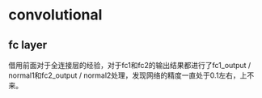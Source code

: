 # convolutional

## fc layer

借用前面对于全连接层的经验，对于fc1和fc2的输出结果都进行了fc1_output / normal1和fc2_output / normal2处理，发现网络的精度一直处于0.1左右，上不来。
